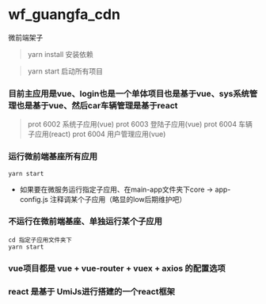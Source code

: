 # wf_guangfa_cdn
微前端架子

> yarn install 安装依赖

> yarn start 启动所有项目

### 目前主应用是vue、login也是一个单体项目也是基于vue、sys系统管理也是基于vue、然后car车辆管理是基于react


> prot 6002 系统子应用(vue)
> prot 6003 登陆子应用(vue)
> prot 6004 车辆子应用(react)
> prot 6004 用户管理应用(vue)

### 运行微前端基座所有应用
``` 
yarn start 

```
- 如果要在微服务运行指定子应用、在main-app文件夹下core -> app-config.js 注释调某个子应用（略显的low后期维护吧）


### 不运行在微前端基座、单独运行某个子应用
``` 
cd 指定子应用文件夹下
yarn start

```

### vue项目都是 vue + vue-router + vuex + axios 的配置选项

### react 是基于 UmiJs进行搭建的一个react框架

